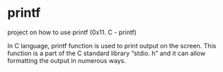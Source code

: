 # printf
project on how to use printf (0x11. C - printf)

In C language, printf function is used to print output on the screen. This function is a part of the
C standard library “stdio. h” and it can allow formatting the output in numerous ways.
